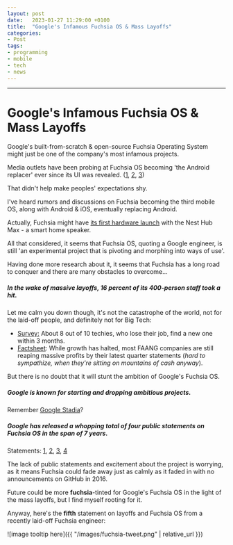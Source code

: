 ```yaml
---
layout: post
date:   2023-01-27 11:29:00 +0100
title:  "Google's Infamous Fuchsia OS & Mass Layoffs"
categories:
- Post
tags:
- programming
- mobile
- tech
- news
---
```


<hr>

# Google's Infamous Fuchsia OS & Mass Layoffs

Google's built-from-scratch & open-source Fuchsia Operating System
might just be one of the company's most infamous projects.

Media outlets have been probing at Fuchsia OS becoming
'the Android replacer' ever since its UI was revealed.
([1](https://www.engadget.com/2017/05/08/google-fuchsia-os-matures/),
[2](https://www.theverge.com/circuitbreaker/2017/5/8/15579846/google-fuchsia-os-magenta-armadillo-first-look-ui),
[3](http://www.androidpolice.com/2017/05/08/googles-fuchsia-operating-system-taking-shape-new-design/))

That didn't help make peoples'
expectations shy.
<!--end_excerpt-->
I've heard rumors and discussions
on Fuchsia becoming the third mobile OS, along with Android & iOS,
eventually replacing Android.

Actually, Fuchsia might have [its first hardware launch](https://9to5google.com/2023/01/10/google-fuchsia-launch-upcoming-device/)
with the Nest Hub Max - a smart home speaker.

All that considered, it seems that Fuchsia OS, quoting a Google engineer, is still
'an experimental project that is pivoting and morphing into ways of use'.

Having done more research about it, it seems that Fuchsia has
a long road to conquer and there are many obstacles to overcome...

##### In the wake of massive layoffs, **16 percent of its 400-person staff** took a hit.

Let me calm you down though,
it's not the catastrophe of the world,
not for the laid-off people,
and definitely not for Big Tech:
- [Survey:](https://www.ziprecruiter.com/blog/laid-off-tech-workers/)
About 8 out of 10 techies, who lose their job, find a new one within 3 months.
- [Factsheet](https://www.visualcapitalist.com/cp/big-tech-revenue-profit-by-company/):
While growth has halted, most FAANG companies are still reaping massive profits
by their latest quarter statements
(_hard to sympathize, when they're sitting on mountains of cash anyway_).

But there is no doubt that it will stunt the ambition of Google's Fuchsia OS.

##### Google is known for starting and dropping ambitious projects.

Remember [Google Stadia](https://blog.google/products/stadia/message-on-stadia-streaming-strategy/)?

##### Google has released a whopping total of **four public statements** on Fuchsia OS in the span of 7 years.
Statements:
[1](https://www.androidpolice.com/2017/05/19/googles-dave-burke-first-rule-fuchsia-dont-talk-fuchsia/),
[2](https://www.theverge.com/2019/5/9/18563521/google-fuchsia-os-android-chrome-hiroshi-lockheimer-secrets-revealed),
[3](https://9to5google.com/2022/08/30/fuchsia-director-interview-chris-mckillop/),
[4](https://9to5google.com/2022/12/29/google-fuchsia-2023-development/)

The lack of public statements and excitement about the project
is worrying, as it means Fuchsia could fade away just as calmly
as it faded in with no announcements on GitHub in 2016.

Future could be more **fuchsia**-tinted for Google's Fuchsia OS
in the light of the mass layoffs, but I find myself rooting for it.

Anyway, here's the **fifth**  statement on layoffs and Fuchsia OS
from a recently laid-off Fuchsia engineer:

![image tooltip here]({{ "/images/fuchsia-tweet.png" | relative_url }})